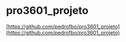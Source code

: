 # pro3601_projeto

[https://github.com/pedrofbo/pro3601_projeto](https://github.com/pedrofbo/pro3601_projeto)
